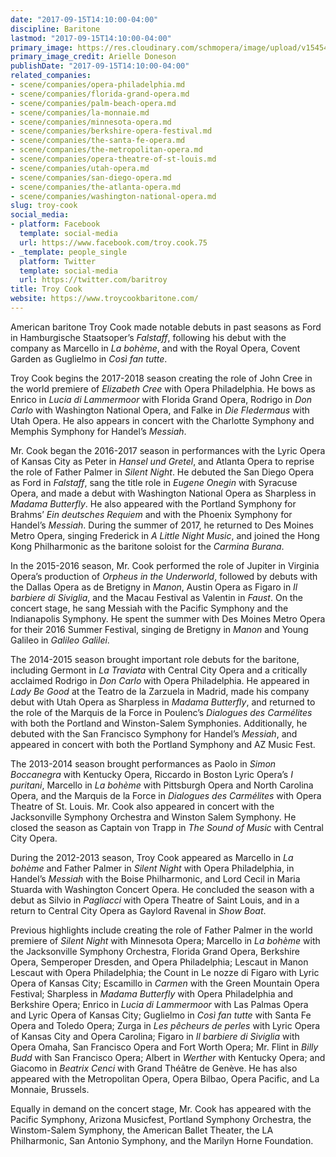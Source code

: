 ```yaml
---
date: "2017-09-15T14:10:00-04:00"
discipline: Baritone
lastmod: "2017-09-15T14:10:00-04:00"
primary_image: https://res.cloudinary.com/schmopera/image/upload/v1545409169/media/webhook-uploads/1505498701558/Cook-hi-res-copy1.jpg.jpg
primary_image_credit: Arielle Doneson
publishDate: "2017-09-15T14:10:00-04:00"
related_companies:
- scene/companies/opera-philadelphia.md
- scene/companies/florida-grand-opera.md
- scene/companies/palm-beach-opera.md
- scene/companies/la-monnaie.md
- scene/companies/minnesota-opera.md
- scene/companies/berkshire-opera-festival.md
- scene/companies/the-santa-fe-opera.md
- scene/companies/the-metropolitan-opera.md
- scene/companies/opera-theatre-of-st-louis.md
- scene/companies/utah-opera.md
- scene/companies/san-diego-opera.md
- scene/companies/the-atlanta-opera.md
- scene/companies/washington-national-opera.md
slug: troy-cook
social_media:
- platform: Facebook
  template: social-media
  url: https://www.facebook.com/troy.cook.75
- _template: people_single
  platform: Twitter
  template: social-media
  url: https://twitter.com/baritroy
title: Troy Cook
website: https://www.troycookbaritone.com/
---
```


American baritone Troy Cook made notable debuts in past seasons as Ford in Hamburgische Staatsoper’s *Falstaff*, following his debut with the company as Marcello in *La bohème*, and with the Royal Opera, Covent Garden as Guglielmo in *Così fan tutte*.

Troy Cook begins the 2017-2018 season creating the role of John Cree in the world premiere of *Elizabeth Cree* with Opera Philadelphia. He bows as Enrico in *Lucia di Lammermoor* with Florida Grand Opera, Rodrigo in *Don Carlo* with Washington National Opera, and Falke in *Die Fledermaus* with Utah Opera. He also appears in concert with the Charlotte Symphony and Memphis Symphony for Handel’s *Messiah*.

Mr. Cook began the 2016-2017 season in performances with the Lyric Opera of Kansas City as Peter in *Hansel und Gretel*, and Atlanta Opera to reprise the role of Father Palmer in *Silent Night*. He debuted the San Diego Opera as Ford in *Falstaff*, sang the title role in *Eugene Onegin* with Syracuse Opera, and made a debut with Washington National Opera as Sharpless in *Madama Butterfly*. He also appeared with the Portland Symphony for Brahms’ *Ein deutsches Requiem* and with the Phoenix Symphony for Handel’s *Messiah*. During the summer of 2017, he returned to Des Moines Metro Opera, singing Frederick in *A Little Night Music*, and joined the Hong Kong Philharmonic as the baritone soloist for the *Carmina Burana*.

In the 2015-2016 season, Mr. Cook performed the role of Jupiter in Virginia Opera’s production of *Orpheus in the Underworld*, followed by debuts with the Dallas Opera as de Bretigny in *Manon*, Austin Opera as Figaro in *Il barbiere di Siviglia*, and the Macau Festival as Valentin in *Faust*. On the concert stage, he sang Messiah with the Pacific Symphony and the Indianapolis Symphony. He spent the summer with Des Moines Metro Opera for their 2016 Summer Festival, singing de Bretigny in *Manon* and Young Galileo in *Galileo Galilei*.

The 2014-2015 season brought important role debuts for the baritone, including Germont in *La Traviata* with Central City Opera and a critically acclaimed Rodrigo in *Don Carlo* with Opera Philadelphia. He appeared in *Lady Be Good* at the Teatro de la Zarzuela in Madrid, made his company debut with Utah Opera as Sharpless in *Madama Butterfly*, and returned to the role of the Marquis de la Force in Poulenc’s *Dialogues des Carmélites* with both the Portland and Winston-Salem Symphonies. Additionally, he debuted with the San Francisco Symphony for Handel’s *Messiah*, and appeared in concert with both the Portland Symphony and AZ Music Fest.

The 2013-2014 season brought performances as Paolo in *Simon Boccanegra* with Kentucky Opera, Riccardo in Boston Lyric Opera’s *I puritani*, Marcello in *La bohème* with Pittsburgh Opera and North Carolina Opera, and the Marquis de la Force in *Dialogues des Carmélites* with Opera Theatre of St. Louis. Mr. Cook also appeared in concert with the Jacksonville Symphony Orchestra and Winston Salem Symphony. He closed the season as Captain von Trapp in *The Sound of Music* with Central City Opera.

During the 2012-2013 season, Troy Cook appeared as Marcello in *La bohème* and Father Palmer in *Silent Night* with Opera Philadelphia, in Handel’s *Messiah* with the Boise Philharmonic, and Lord Cecil in Maria Stuarda with Washington Concert Opera. He concluded the season with a debut as Silvio in *Pagliacci* with Opera Theatre of Saint Louis, and in a return to Central City Opera as Gaylord Ravenal in *Show Boat*.

Previous highlights include creating the role of Father Palmer in the world premiere of *Silent Night* with Minnesota Opera; Marcello in *La bohème* with the Jacksonville Symphony Orchestra, Florida Grand Opera, Berkshire Opera, Semperoper Dresden, and Opera Philadelphia; Lescaut in Manon Lescaut with Opera Philadelphia; the Count in Le nozze di Figaro with Lyric Opera of Kansas City; Escamillo in *Carmen* with the Green Mountain Opera Festival; Sharpless in *Madama Butterfly* with Opera Philadelphia and Berkshire Opera; Enrico in *Lucia di Lammermoor* with Las Palmas Opera and Lyric Opera of Kansas City; Guglielmo in *Così fan tutte*  with Santa Fe Opera and Toledo Opera; Zurga in *Les pêcheurs de perles* with Lyric Opera of Kansas City and Opera Carolina; Figaro in *Il barbiere di Siviglia* with Opera Omaha, San Francisco Opera and Fort Worth Opera; Mr. Flint in *Billy Budd* with San Francisco Opera; Albert in *Werther* with Kentucky Opera; and Giacomo in *Beatrix Cenci* with Grand Théâtre de Genève. He has also appeared with the Metropolitan Opera, Opera Bilbao, Opera Pacific, and La Monnaie, Brussels.

Equally in demand on the concert stage, Mr. Cook has appeared with the Pacific Symphony, Arizona Musicfest, Portland Symphony Orchestra, the Winstom-Salem Symphony, the American Ballet Theater, the LA Philharmonic, San Antonio Symphony, and the Marilyn Horne Foundation.
